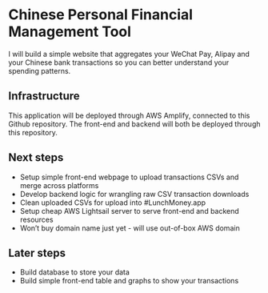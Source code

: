 # Chinese Personal Financial Management Tool

I will build a simple website that aggregates your WeChat Pay, Alipay and your Chinese bank transactions so you can better understand your spending patterns.

## Infrastructure

This application will be deployed through AWS Amplify, connected to this Github repository.
The front-end and backend will both be deployed through this repository.

## Next steps

- Setup simple front-end webpage to upload transactions CSVs and merge across platforms
- Develop backend logic for wrangling raw CSV transaction downloads
- Clean uploaded CSVs for upload into #LunchMoney.app
- Setup cheap AWS Lightsail server to serve front-end and backend resources
- Won’t buy domain name just yet - will use out-of-box AWS domain

## Later steps

- Build database to store your data
- Build simple front-end table and graphs to show your transactions